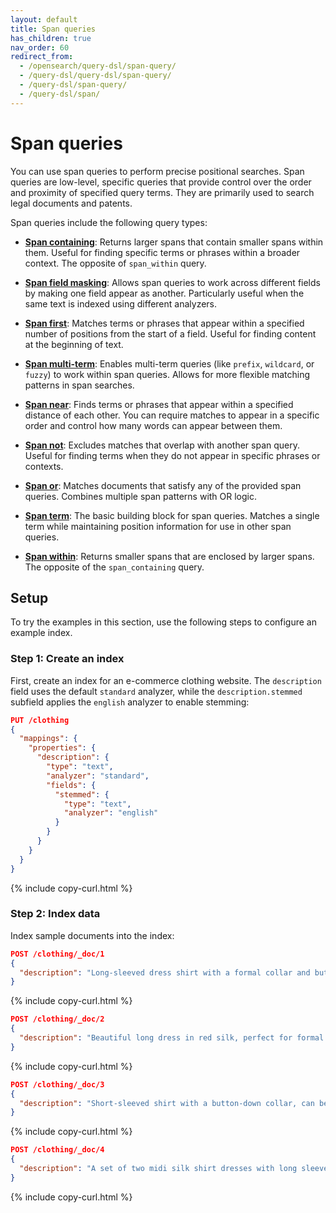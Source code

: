 ```yaml
---
layout: default
title: Span queries
has_children: true
nav_order: 60
redirect_from: 
  - /opensearch/query-dsl/span-query/
  - /query-dsl/query-dsl/span-query/
  - /query-dsl/span-query/
  - /query-dsl/span/
---
```


# Span queries

You can use span queries to perform precise positional searches. Span queries are low-level, specific queries that provide control over the order and proximity of specified query terms. They are primarily used to search legal documents and patents. 

Span queries include the following query types:

- [**Span containing**]({{site.url}}{{site.baseurl}}/query-dsl/span/span-containing/): Returns larger spans that contain smaller spans within them. Useful for finding specific terms or phrases within a broader context. The opposite of `span_within` query.

- [**Span field masking**]({{site.url}}{{site.baseurl}}/query-dsl/span/span-field-masking/): Allows span queries to work across different fields by making one field appear as another. Particularly useful when the same text is indexed using different analyzers.

- [**Span first**]({{site.url}}{{site.baseurl}}/query-dsl/span/span-first/): Matches terms or phrases that appear within a specified number of positions from the start of a field. Useful for finding content at the beginning of text.

- [**Span multi-term**]({{site.url}}{{site.baseurl}}/query-dsl/span/span-multi-term/): Enables multi-term queries (like `prefix`, `wildcard`, or `fuzzy`) to work within span queries. Allows for more flexible matching patterns in span searches.

- [**Span near**]({{site.url}}{{site.baseurl}}/query-dsl/span/span-near/): Finds terms or phrases that appear within a specified distance of each other. You can require matches to appear in a specific order and control how many words can appear between them.

- [**Span not**]({{site.url}}{{site.baseurl}}/query-dsl/span/span-not/): Excludes matches that overlap with another span query. Useful for finding terms when they do not appear in specific phrases or contexts.

- [**Span or**]({{site.url}}{{site.baseurl}}/query-dsl/span/span-or/): Matches documents that satisfy any of the provided span queries. Combines multiple span patterns with OR logic.

- [**Span term**]({{site.url}}{{site.baseurl}}/query-dsl/span/span-term/): The basic building block for span queries. Matches a single term while maintaining position information for use in other span queries.

- [**Span within**]({{site.url}}{{site.baseurl}}/query-dsl/span/span-within/): Returns smaller spans that are enclosed by larger spans. The opposite of the `span_containing` query.

## Setup

To try the examples in this section, use the following steps to configure an example index.

### Step 1: Create an index

First, create an index for an e-commerce clothing website. The `description` field uses the default `standard` analyzer, while the `description.stemmed` subfield applies the `english` analyzer to enable stemming:

```json
PUT /clothing
{
  "mappings": {
    "properties": {
      "description": {
        "type": "text",
        "analyzer": "standard",
        "fields": {
          "stemmed": {
            "type": "text",
            "analyzer": "english"
          }
        }
      }
    }
  }
}
```
{% include copy-curl.html %}

### Step 2: Index data

Index sample documents into the index:

```json
POST /clothing/_doc/1
{
  "description": "Long-sleeved dress shirt with a formal collar and button cuffs. "
}

```
{% include copy-curl.html %}

```json
POST /clothing/_doc/2
{
  "description": "Beautiful long dress in red silk, perfect for formal events."
}
```
{% include copy-curl.html %}

```json
POST /clothing/_doc/3
{
  "description": "Short-sleeved shirt with a button-down collar, can be dressed up or down."
}
```
{% include copy-curl.html %}

```json
POST /clothing/_doc/4
{
  "description": "A set of two midi silk shirt dresses with long sleeves in black. "
}
```
{% include copy-curl.html %}